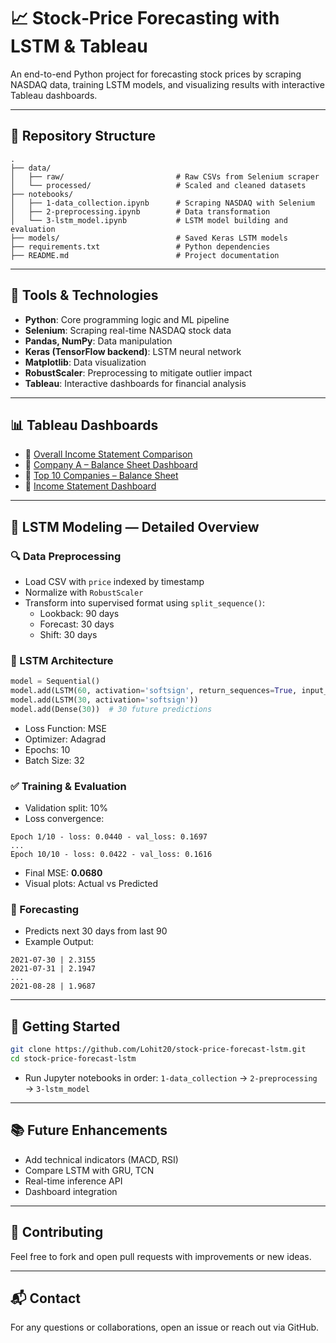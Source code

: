 
# 📈 Stock‑Price Forecasting with LSTM & Tableau

An end-to-end Python project for forecasting stock prices by scraping NASDAQ data, training LSTM models, and visualizing results with interactive Tableau dashboards.

---

## 📁 Repository Structure

```
.
├── data/
│   ├── raw/                         # Raw CSVs from Selenium scraper
│   └── processed/                   # Scaled and cleaned datasets
├── notebooks/
│   ├── 1‑data_collection.ipynb      # Scraping NASDAQ with Selenium
│   ├── 2‑preprocessing.ipynb        # Data transformation
│   └── 3‑lstm_model.ipynb           # LSTM model building and evaluation
├── models/                          # Saved Keras LSTM models
├── requirements.txt                 # Python dependencies
├── README.md                        # Project documentation
```

---

## 🧰 Tools & Technologies

- **Python**: Core programming logic and ML pipeline
- **Selenium**: Scraping real-time NASDAQ stock data
- **Pandas, NumPy**: Data manipulation
- **Keras (TensorFlow backend)**: LSTM neural network
- **Matplotlib**: Data visualization
- **RobustScaler**: Preprocessing to mitigate outlier impact
- **Tableau**: Interactive dashboards for financial analysis

---

## 📊 Tableau Dashboards

- 📌 [Overall Income Statement Comparison](https://public.tableau.com/views/incomestatement_16990451574550/Sheet10)
- 📌 [Company A – Balance Sheet Dashboard](https://public.tableau.com/views/AnalysisforcompanyA/Dashboard1)
- 📌 [Top 10 Companies – Balance Sheet](https://public.tableau.com/views/Balance-top10companies/Sheet5)
- 📌 [Income Statement Dashboard](https://public.tableau.com/views/incomestatement-dashboard/Dashboard1)

---

## 🧠 LSTM Modeling — Detailed Overview

### 🔍 Data Preprocessing

- Load CSV with `price` indexed by timestamp
- Normalize with `RobustScaler`
- Transform into supervised format using `split_sequence()`:
  - Lookback: 90 days
  - Forecast: 30 days
  - Shift: 30 days

### 🧱 LSTM Architecture

```python
model = Sequential()
model.add(LSTM(60, activation='softsign', return_sequences=True, input_shape=(90, 1)))
model.add(LSTM(30, activation='softsign'))
model.add(Dense(30))  # 30 future predictions
```

- Loss Function: MSE
- Optimizer: Adagrad
- Epochs: 10
- Batch Size: 32

### ✅ Training & Evaluation

- Validation split: 10%
- Loss convergence:
```
Epoch 1/10 - loss: 0.0440 - val_loss: 0.1697
...
Epoch 10/10 - loss: 0.0422 - val_loss: 0.1616
```
- Final MSE: **0.0680**
- Visual plots: Actual vs Predicted

### 🔮 Forecasting

- Predicts next 30 days from last 90
- Example Output:
```
2021-07-30 | 2.3155
2021-07-31 | 2.1947
...
2021-08-28 | 1.9687
```

---

## 🚀 Getting Started

```bash
git clone https://github.com/Lohit20/stock-price-forecast-lstm.git
cd stock-price-forecast-lstm
```

- Run Jupyter notebooks in order: `1-data_collection` → `2-preprocessing` → `3-lstm_model`

---

## 📚 Future Enhancements

- Add technical indicators (MACD, RSI)
- Compare LSTM with GRU, TCN
- Real-time inference API
- Dashboard integration

---

## 🤝 Contributing

Feel free to fork and open pull requests with improvements or new ideas.

---

## 📬 Contact

For any questions or collaborations, open an issue or reach out via GitHub.

